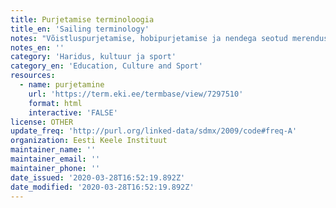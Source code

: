 ```yaml
---
title: Purjetamise terminoloogia
title_en: 'Sailing terminology'
notes: "Võistluspurjetamise, hobipurjetamise ja nendega seotud merendusterminite terminoloogia sõnastus\r\nKokku 5089 terminit\r\nKeeled: en, et"
notes_en: ''
category: 'Haridus, kultuur ja sport'
category_en: 'Education, Culture and Sport'
resources:
  - name: purjetamine
    url: 'https://term.eki.ee/termbase/view/7297510'
    format: html
    interactive: 'FALSE'
license: OTHER
update_freq: 'http://purl.org/linked-data/sdmx/2009/code#freq-A'
organization: Eesti Keele Instituut
maintainer_name: ''
maintainer_email: ''
maintainer_phone: ''
date_issued: '2020-03-28T16:52:19.892Z'
date_modified: '2020-03-28T16:52:19.892Z'
---
```


